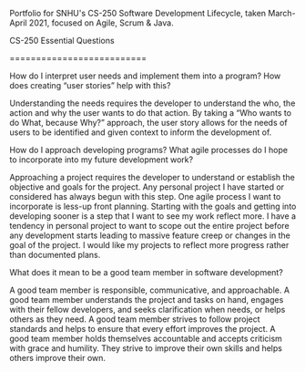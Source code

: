 Portfolio for SNHU's CS-250 Software Development Lifecycle, taken March-April 2021, focused on Agile, Scrum & Java. 

  

CS-250 Essential Questions 

========================== 

How do I interpret user needs and implement them into a program? How does creating “user stories” help with this? 

  Understanding the needs requires the developer to understand the who, the action and why the user wants to do that action. By taking a “Who wants to do What, because Why?” approach, the user story allows for the needs of users to be identified and given context to inform the development of.  

How do I approach developing programs? What agile processes do I hope to incorporate into my future development work? 

  Approaching a project requires the developer to understand or establish the objective and goals for the project. Any personal project I have started or considered has always begun with this step. One agile process I want to incorporate is less-up front planning. Starting with the goals and getting into developing sooner is a step that I want to see my work reflect more. I have a tendency in personal project to want to scope out the entire project before any development starts leading to massive feature creep or changes in the goal of the project. I would like my projects to reflect more progress rather than documented plans.  

What does it mean to be a good team member in software development? 

  A good team member is responsible, communicative, and approachable. A good team member understands the project and tasks on hand, engages with their fellow developers, and seeks clarification when needs, or helps others as they need. A good team member strives to follow project standards and helps to ensure that every effort improves the project. A good team member holds themselves accountable and accepts criticism with grace and humility. They strive to improve their own skills and helps others improve their own. 
